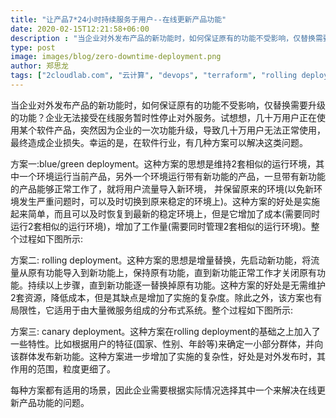 ```yaml
---
title: "让产品7*24小时持续服务于用户--在线更新产品功能"
date: 2020-02-15T12:21:58+06:00
description : "当企业对外发布产品的新功能时，如何保证原有的功能不受影响，仅替换需要升级的功能？企业无法接受在线服务暂时性停止对外服务。试想想，几十万用户正在使用某个软件产品，突然因为企业的一次功能升级，导致几十万用户无法正常使用，最终造成企业损失。幸运的是，在软件行业，有几种方案可以解决这类问题。"
type: post
image: images/blog/zero-downtime-deployment.png
author: 郑思龙
tags: ["2cloudlab.com", "云计算", "devops", "terraform", "rolling deployment"]
---
```


当企业对外发布产品的新功能时，如何保证原有的功能不受影响，仅替换需要升级的功能？企业无法接受在线服务暂时性停止对外服务。试想想，几十万用户正在使用某个软件产品，突然因为企业的一次功能升级，导致几十万用户无法正常使用，最终造成企业损失。幸运的是，在软件行业，有几种方案可以解决这类问题。

方案一:blue/green deployment。这种方案的思想是维持2套相似的运行环境，其中一个环境运行当前产品，另外一个环境运行带有新功能的产品，一旦带有新功能的产品能够正常工作了，就将用户流量导入新环境， 并保留原来的环境(以免新环境发生严重问题时，可以及时切换到原来稳定的环境上)。这种方案的好处是实施起来简单，而且可以及时恢复到最新的稳定环境上，但是它增加了成本(需要同时运行2套相似的运行环境)，增加了工作量(需要同时管理2套相似的运行环境)。整个过程如下图所示:

方案二: rolling deployment。这种方案的思想是增量替换，先启动新功能，将流量从原有功能导入到新功能上，保持原有功能，直到新功能正常工作才关闭原有功能。持续以上步骤，直到新功能逐一替换掉原有功能。这种方案的好处是无需维护2套资源，降低成本，但是其缺点是增加了实施的复杂度。除此之外，该方案也有局限性，它适用于由大量微服务组成的分布式系统。整个过程如下图所示:

方案三: canary deployment。这种方案在rolling deployment的基础之上加入了一些特性。比如根据用户的特征(国家、性别、年龄等)来确定一小部分群体，并向该群体发布新功能。这种方案进一步增加了实施的复杂性，好处是对外发布时，其作用的范围，粒度更细了。

每种方案都有适用的场景，因此企业需要根据实际情况选择其中一个来解决在线更新产品功能的问题。